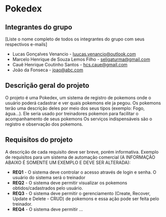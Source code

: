 # Pokedex

## Integrantes do grupo 
[Liste o nome completo de todos os integrantes do grupo com seus respectivos e-mails]
 * Lucas Gonçalves Venancio - luucas.venancio@outlook.com
 * Marcelo Henrique de Souza Lemos Filho - seligaturma@gmail.com 
 * Cauê Henrique Coutinho Santos - hcs.caue@gmail.com
 * João da Fonseca - joao@abc.com

## Descrição geral do projeto  
 O projeto é uma Pokedex, um sistema de registro de pokemons onde o usuário poderá cadastrar e ver quais pokemons ele ja pegou.
 Os pokemons terão uma descrição deles por meio dos seus tipos (exemplo: Fogo, água...).
 Ele seria usado por treinadores pokemon para facilitar o acompanhamento de seus pokemons
 Os serviços indispensáveis são o registro e observação dos pokemons.
 

## Requisitos do projeto
A descrição de cada requisito deve ser breve, porém informativa. 
Exemplo de requisitos para um sistema de automação comercial (A INFORMAÇÃO ABAIXO É SOMENTE UM EXEMPLO E DEVE SER ALTERADA):
 * **REQ1** - O sistema deve controlar o acesso através de login e senha. O usuário do sistema será o treinador
 * **REQ2** - O sistema deve permitir visualizar os pokemons obtidos/cadastrados pelo usuário.
 * **REQ3** - O sistema deve permitir o gerenciamento (Create, Recover, Update e Delete - CRUD) de pokemons e essa ação pode ser feita pelo treinador.
 * **REQ4** - O sistema deve permitir ...
 
